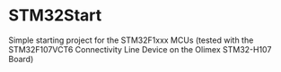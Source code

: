 STM32Start
==========

Simple starting project for the STM32F1xxx MCUs (tested with the STM32F107VCT6 Connectivity Line Device on the Olimex STM32-H107 Board)
